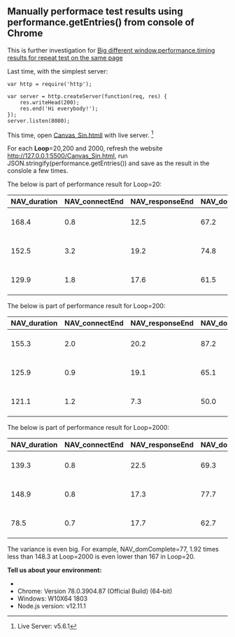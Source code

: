 ## Manually performace test results using performance.getEntries() from console of Chrome
This is further investigation for [Big different window.performance.timing results for repeat test on the same page](https://github.com/GoogleChrome/puppeteer/issues/5110)

Last time, with the simplest server:
```
var http = require('http');

var server = http.createServer(function(req, res) {
    res.writeHead(200);
    res.end('Hi everybody!');
});
server.listen(8080);
```
This time, open [Canvas_Sin.htmll](https://github.com/rubyzhao/Sin-Wave-with-Basic-Canvas/blob/master/Canvas_Sin.html) with live server. [^1] 

For each **Loop**=20,200 and 2000, refresh the website http://127.0.0.1:5500/Canvas_Sin.html, run JSON.stringify(performance.getEntries()) and save as the result in the conslole a few times. 

The below is part of performance result for Loop=20:

NAV_duration | NAV_connectEnd | NAV_responseEnd | NAV_domContentLoadedEventEnd | NAV_domComplete | FP_startTime | LogFileTime
---|---|---|---|---|---|---
168.4 | 0.8 | 12.5 | 67.2 | 167.0 | 149.5 | 03-11-2019-03-38-01
152.5 | 3.2 | 19.2 | 74.8 | 151.8 | 78.0 | 03-11-2019-03-38-29
129.9 | 1.8 | 17.6 | 61.5 | 129.3 | 64.3 | 03-11-2019-03-38-44

The below is part of performance result for Loop=200:

NAV_duration | NAV_connectEnd | NAV_responseEnd | NAV_domContentLoadedEventEnd | NAV_domComplete | FP_startTime | LogFileTime
---|---|---|---|---|---|---
155.3 | 2.0 | 20.2 | 87.2 | 154.7 | 90.3 | 03-11-2019-03-31-12
125.9 | 0.9 | 19.1 | 65.1 | 125.3 | 69.1 | 03-11-2019-03-31-39
121.1 | 1.2 | 7.3 | 50.0 | 120.5 | 54.7 | 03-11-2019-03-32-02

The below is part of performance result for Loop=2000:

NAV_duration | NAV_connectEnd | NAV_responseEnd | NAV_domContentLoadedEventEnd | NAV_domComplete | FP_startTime | LogFileTime
---|---|---|---|---|---|---
139.3 | 0.8 | 22.5 | 69.3 | 138.5 | 72.7 | 03-11-2019-03-35-44
148.9 | 0.8 | 17.3 | 77.7 | 148.3 | 81.4 | 03-11-2019-03-36-10
78.5 | 0.7 | 17.7 | 62.7 | 77.0 | 64.8 | 03-11-2019-03-36-22

The variance is even big. For example, NAV_domComplete=77, 1.92 times less than 148.3 at Loop=2000 is even lower than 167 in Loop=20. 

**Tell us about your environment:**

- [^1]: Live Server: v5.6.1
- Chrome: Version 78.0.3904.87 (Official Build) (64-bit)
- Windows: W10X64 1803
- Node.js version: v12.11.1




